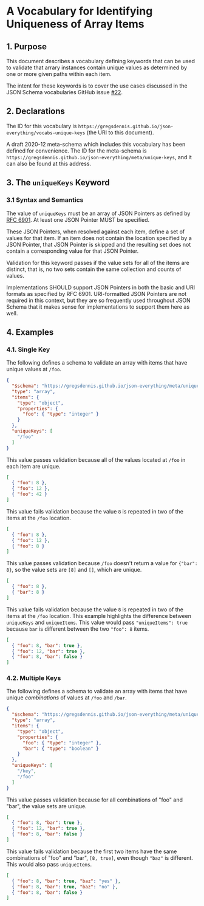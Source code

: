 # A Vocabulary for Identifying Uniqueness of Array Items

## 1. Purpose

This document describes a vocabulary defining keywords that can be used to validate that arrary instances contain unique values as determined by one or more given paths within each item.

The intent for these keywords is to cover the use cases discussed in the JSON Schema vocabularies GitHub issue [#22](https://github.com/json-schema-org/json-schema-vocabularies/issues/22).

## 2. Declarations

The ID for this vocabulary is `https://gregsdennis.github.io/json-everything/vocabs-unique-keys` (the URI to this document).

A draft 2020-12 meta-schema which includes this vocabulary has been defined for convenience.  The ID for the meta-schema is `https://gregsdennis.github.io/json-everything/meta/unique-keys`, and it can also be found at this address.

## 3. The `uniqueKeys` Keyword

### 3.1 Syntax and Semantics

The value of `uniqueKeys` must be an array of JSON Pointers as defined by [RFC 6901](https://tools.ietf.org/html/rfc6901).  At least one JSON Pointer MUST be specified.

These JSON Pointers, when resolved against each item, define a set of values for that item.  If an item does not contain the location specified by a JSON Pointer, that JSON Pointer is skipped and the resulting set does not contain a corresponding value for that JSON Pointer.

Validation for this keyword passes if the value sets for all of the items are distinct, that is, no two sets contain the same collection and counts of values.

Implementations SHOULD support JSON Pointers in both the basic and URI formats as specified by RFC 6901.  URI-formatted JSON Pointers are not required in this context, but they are so frequently used throughout JSON Schema that it makes sense for implementations to support them here as well.

## 4. Examples

### 4.1. Single Key

The following defines a schema to validate an array with items that have unique values at `/foo`.

```json
{
  "$schema": "https://gregsdennis.github.io/json-everything/meta/unique-path",
  "type": "array",
  "items": {
    "type": "object",
    "properties": {
      "foo": { "type": "integer" }
    }
  },
  "uniqueKeys": [
    "/foo"
  ]
}
```

This value passes validation because all of the values located at `/foo` in each item are unique.

```json
[
  { "foo": 8 },
  { "foo": 12 },
  { "foo": 42 }
]
```

This value fails validation because the value `8` is repeated in two of the items at the `/foo` location.

```json
[
  { "foo": 8 },
  { "foo": 12 },
  { "foo": 8 }
]
```

This value passes validation because `/foo` doesn't return a value for `{"bar": 8}`, so the value sets are `[8]` and `[]`, which are unique.

```json
[
  { "foo": 8 },
  { "bar": 8 }
]
```

This value fails validation because the value `8` is repeated in two of the items at the `/foo` location.  This example highlights the difference between `uniqueKeys` and `uniqueItems`.  This value would pass `"uniqueItems": true` because `bar` is different between the two `"foo": 8` items.

```json
[
  { "foo": 8, "bar": true },
  { "foo": 12, "bar": true },
  { "foo": 8, "bar": false }
]
```

### 4.2. Multiple Keys

The following defines a schema to validate an array with items that have unique _combinations_ of values at `/foo` and `/bar`.

```json
{
  "$schema": "https://gregsdennis.github.io/json-everything/meta/unique-path",
  "type": "array",
  "items": {
    "type": "object",
    "properties": {
      "foo": { "type": "integer" },
      "bar": { "type": "boolean" }
    }
  },
  "uniqueKeys": [
    "/key",
    "/foo"
  ]
}
```

This value passes validation because for all combinations of "foo" and "bar", the value sets are unique.

```json
[
  { "foo": 8, "bar": true },
  { "foo": 12, "bar": true },
  { "foo": 8, "bar": false }
]
```

This value fails validation because the first two items have the same combinations of "foo" and "bar", `[8, true]`, even though `"baz"` is different.  This would also pass `uniqueItems`.

```json
[
  { "foo": 8, "bar": true, "baz": "yes" },
  { "foo": 8, "bar": true, "baz": "no" },
  { "foo": 8, "bar": false }
]
```

